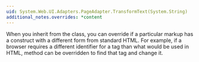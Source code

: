 ```yaml
---
uid: System.Web.UI.Adapters.PageAdapter.TransformText(System.String)
additional_notes.overrides: *content
---
```


<p>When you inherit from the <xref href="System.Web.UI.Adapters.PageAdapter"></xref> class, you can override <xref href="System.Web.UI.Adapters.PageAdapter.TransformText(System.String)"></xref> if a particular markup has a construct with a different form from standard HTML. For example, if a browser requires a different identifier for a tag than what would be used in HTML, <xref href="System.Web.UI.Adapters.PageAdapter.TransformText(System.String)"></xref> method can be overridden to find that tag and change it.</p>


